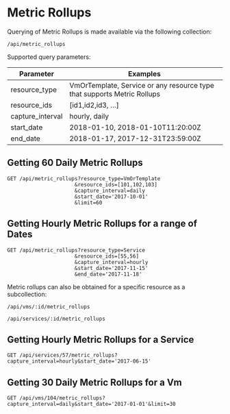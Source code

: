 # Metric Rollups

Querying of Metric Rollups is made available via the following
collection:

``` data
/api/metric_rollups
```

Supported query parameters:

| Parameter         | Examples                                                                |
| ----------------- | ----------------------------------------------------------------------- |
| resource\_type    | VmOrTemplate, Service or any resource type that supports Metric Rollups |
| resource\_ids     | \[id1,id2,id3, …​\]                                                     |
| capture\_interval | hourly, daily                                                           |
| start\_date       | 2018-01-10, 2018-01-10T11:20:00Z                                        |
| end\_date         | 2018-01-17, 2017-12-31T23:59:00Z                                        |

## Getting 60 Daily Metric Rollups

``` data
GET /api/metric_rollups?resource_type=VmOrTemplate
                      &resource_ids=[101,102,103]
                      &capture_interval=daily
                      &start_date='2017-10-01'
                      &limit=60
```

## Getting Hourly Metric Rollups for a range of Dates

``` data
GET /api/metric_rollups?resource_type=Service
                      &resource_ids=[55,56]
                      &capture_interval=hourly
                      &start_date='2017-11-15'
                      &end_date='2017-11-18'
```

Metric rollups can also be obtained for a specific resource as a
subcollection:

``` data
/api/vms/:id/metric_rollups
```

``` data
/api/services/:id/metric_rollups
```

## Getting Hourly Metric Rollups for a Service

``` data
GET /api/services/57/metric_rollups?capture_interval=hourly&start_date='2017-06-15'
```

## Getting 30 Daily Metric Rollups for a Vm

``` data
GET /api/vms/104/metric_rollups?capture_interval=daily&start_date='2017-01-01'&limit=30
```
